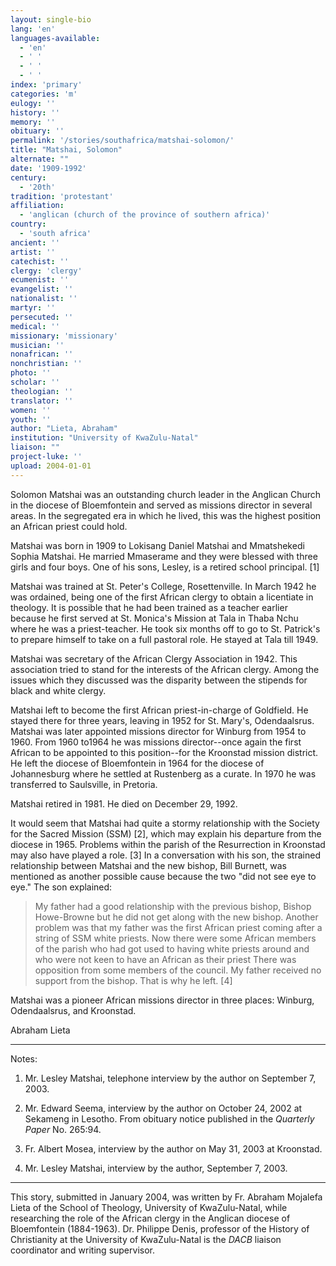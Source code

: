 ```yaml
---
layout: single-bio
lang: 'en'
languages-available:
  - 'en'
  - ' '
  - ' '
  - ' '
index: 'primary'
categories: 'm'
eulogy: ''
history: ''
memory: ''
obituary: ''
permalink: '/stories/southafrica/matshai-solomon/'
title: "Matshai, Solomon"
alternate: ""
date: '1909-1992'
century:
  - '20th'
tradition: 'protestant'
affiliation:
  - 'anglican (church of the province of southern africa)'
country:
  - 'south africa'
ancient: ''
artist: ''
catechist: ''
clergy: 'clergy'
ecumenist: ''
evangelist: ''
nationalist: ''
martyr: ''
persecuted: ''
medical: ''
missionary: 'missionary'
musician: ''
nonafrican: ''
nonchristian: ''
photo: ''
scholar: ''
theologian: ''
translator: ''
women: ''
youth: ''
author: "Lieta, Abraham"
institution: "University of KwaZulu-Natal"
liaison: ""
project-luke: ''
upload: 2004-01-01
---
```




Solomon Matshai was an outstanding church leader in the Anglican Church in the diocese of Bloemfontein and served as missions director in several areas. In the segregated era in which he lived, this was the highest position an African priest could hold.

Matshai  was born in 1909 to Lokisang Daniel Matshai and Mmatshekedi Sophia Matshai. He married Mmaserame and they were blessed with three girls and four boys. One of his sons, Lesley, is a retired school principal. [1]

Matshai was trained at St. Peter's College, Rosettenville. In March 1942 he was  ordained, being one of the first African clergy to obtain a licentiate in theology. It is possible that he had been trained as a teacher earlier because he first served at St. Monica's Mission at Tala in Thaba Nchu where he was a priest-teacher. He took six months off to go to St. Patrick's to prepare himself to take on a full pastoral role. He stayed at Tala till 1949.

Matshai was secretary of the African Clergy Association in 1942. This association tried to stand for the interests of the African clergy. Among the issues which they discussed was the disparity between the stipends for black and white clergy.

Matshai left to become the first African priest-in-charge of Goldfield. He stayed there for three years, leaving in 1952 for St. Mary's, Odendaalsrus. Matshai was later appointed missions director for Winburg from 1954 to 1960. From 1960 to1964 he was missions director--once again the first African to be appointed to this position--for the Kroonstad mission district. He left the diocese of Bloemfontein in 1964 for the diocese of Johannesburg where he settled at Rustenberg as a curate. In 1970 he was transferred to Saulsville, in Pretoria.

Matshai retired in 1981. He died on December 29, 1992.

It would seem that Matshai had quite a stormy relationship with the Society for the Sacred Mission (SSM) [2], which may explain his departure from the diocese in 1965. Problems within the parish of the Resurrection in Kroonstad may also have played a role. [3] In a conversation with his son, the strained relationship between Matshai and the new bishop, Bill Burnett, was mentioned as another possible cause because the two "did not see eye to eye." The son explained:

>
> My father had a good relationship with the previous bishop, Bishop Howe-Browne but he did not get along with the new bishop. Another problem was that my father was the first African priest coming after a string of SSM white priests. Now there were some African members of the parish who had got used to having white priests around and who were not keen to have an African as their priest There was opposition from some members of the council. My father received no support from the bishop. That is why he left. [4]
>

Matshai was a pioneer African missions director in three places: Winburg, Odendaalsrus, and Kroonstad.

Abraham Lieta

---

Notes:

1. Mr. Lesley Matshai, telephone interview by the author on September 7, 2003.

2. Mr. Edward Seema, interview by the author on October 24, 2002 at Sekameng in Lesotho. From obituary notice published in the *Quarterly Paper* No. 265:94.

3. Fr. Albert Mosea, interview by the author on May 31, 2003 at Kroonstad.

4. Mr. Lesley Matshai, interview by the author, September 7, 2003.

---

This story, submitted in January 2004, was written by Fr. Abraham Mojalefa Lieta of the
School of Theology, University of KwaZulu-Natal, while researching the role of the African clergy in the Anglican diocese of Bloemfontein (1884-1963). Dr. Philippe Denis, professor of the History of Christianity at the University of KwaZulu-Natal is the *DACB* liaison coordinator and writing supervisor.

